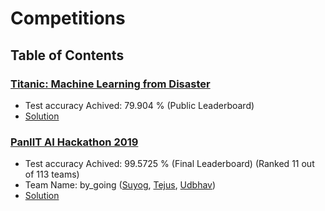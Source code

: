 # Competitions

## Table of Contents
### **[Titanic: Machine Learning from Disaster](https://www.kaggle.com/c/titanic)**
* Test accuracy Achived: 79.904 % (Public Leaderboard)
* [Solution](https://github.com/ubamba98/Kaggle/blob/master/Titanic:%20Machine%20Learning%20from%20Disaster/Solution.ipynb)

### **[PanIIT AI Hackathon 2019](https://skillenza.com/challenge/pan-iit-hackathon)**
* Test accuracy Achived: 99.5725 % (Final Leaderboard) (Ranked 11 out of 113 teams)
* Team Name: by_going ([Suyog](https://github.com/iamsuyogjadhav), [Tejus](https://github.com/gktejus), [Udbhav](https://github.com/ubamba98))
* [Solution](https://github.com/ubamba98/Kaggle/blob/master/PanIIT%20AI%20Hackathon%202019/panIIT_WRN_Final.ipynb)
